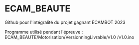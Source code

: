 # ECAM_BEAUTE
Github pour l'intégralité du projet gagnant ECAMBOT 2023

Programme utilisé pendant l'épreuve : 
ECAM_BEAUTE/Motorisation/VersionningLivrable/v1.0
/v1.0.ino
